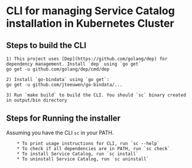 # CLI for managing Service Catalog installation in Kubernetes Cluster

## Steps to build the CLI
```
1) This project uses [Dep](https://github.com/golang/dep) for dependency management. Install `dep` using `go get`
go get -u github.com/golang/dep/cmd/dep

2) Install `go-bindata` using `go get`:
go get -u github.com/jteeuwen/go-bindata/...

3) Run `make build` to build the CLI. You should `sc` binary created in output/bin directory
```


## Steps for Running the installer
Assuming you have the CLI `sc` in your PATH.
```
	* To print usage instructions for CLI, run `sc --help`
	* To check if all dependencies are in PATH, run `sc check`
	* To install Service Catalog, run `sc install` 
	* To uninstall Service Catalog, run `sc uninstall`
```
